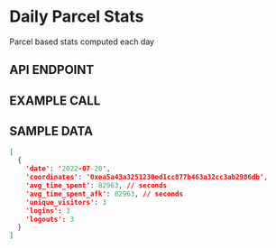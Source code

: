 # Daily Parcel Stats

Parcel based stats computed each day

## API ENDPOINT

## EXAMPLE CALL

## SAMPLE DATA

``` json
[
  {
    'date': '2022-07-20',
    'coordinates': '0xea5a43a3251230ed1cc877b463a32cc3ab2986db',
    'avg_time_spent': 82963, // seconds
    'avg_time_spent_afk': 82963, // seconds
    'unique_visitors': 3
    'logins': 3
    'logouts': 3
  }
]
```
